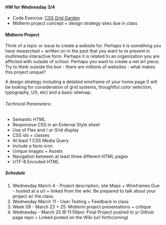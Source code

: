 #### HW for Wednesday 3/4
* Code Exercise: [CSS Grid Garden](https://cssgridgarden.com/)
* Midterm project concept + design strategy sites due in class

#### Midterm Project
Think of a topic or issue to create a website for. Perhaps it is something you have researched + written on in the past that you want to re present in multimedia interactive form. Perhaps it is related to an organization you are afflicted with outside of school. Perhaps you want to create a net art piece. Try to think outside the box - there are millions of websites - what makes this project unique? 

A design strategy including a detailed wireframe of your home page (I will be looking for consideration of grid systems, thoughtful color selection, typography, UX, etc) and a basic sitemap.

###### Technical Parameters:
* Semantic HTML
* Responsive CSS in an External Style sheet
* Use of Flex and / or Grid display
* CSS ids + classes
* At least 1 CSS Media Query
* Include a favio icon
* Unique Images + Assets
* Navigation between at least three different HTML pages 
* UTF-8 Encoded HTML

##### Schedule
1. Wednesday March 4 - Project description, site Maps + Wireframes Due - hosted at a url + linked from the wiki. Be prepared to talk about your project w/ the class.
2. Wednesday March 11 - User Testing + Feedback in class
3. Week 08 - March 23 + 25: Midterm project presentations + critique
4. Wednesday - March 25 @ 11:59pm: Final Project pushed to yr  Github page repo + Linked posted on the Wiki (url forthcoming)